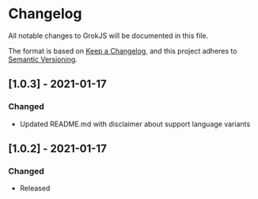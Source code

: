 # Changelog
All notable changes to GrokJS will be documented in this file.

The format is based on [Keep a Changelog](https://keepachangelog.com/en/1.0.0/),
and this project adheres to [Semantic Versioning](https://semver.org/spec/v2.0.0.html).

## [1.0.3] - 2021-01-17
### Changed
- Updated README.md with disclaimer about support language variants

## [1.0.2] - 2021-01-17
### Changed
- Released